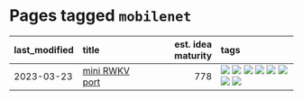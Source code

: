 # Pages tagged `mobilenet`

|last_modified|title|est. idea maturity|tags
|:---|:---|---:|:---|
|2023-03-23|[mini RWKV port](../rust_rwkv.md)|778|[![](https://img.shields.io/badge/tag-RNN-7c795e)](../tags/RNN.md) [![](https://img.shields.io/badge/tag-completed-12eec5)](../tags/completed.md) [![](https://img.shields.io/badge/tag-experimental-53417a)](../tags/experimental.md) [![](https://img.shields.io/badge/tag-ggml-95bed6)](../tags/ggml.md) [![](https://img.shields.io/badge/tag-mobilenet-1743a)](../tags/mobilenet.md) [![](https://img.shields.io/badge/tag-model_compression-c92725)](../tags/model_compression.md) [![](https://img.shields.io/badge/tag-tooling-c6963e)](../tags/tooling.md) [![](https://img.shields.io/badge/tag-wip-12f6d5)](../tags/wip.md)|
